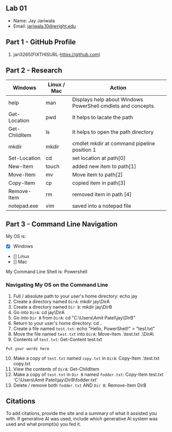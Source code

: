 ## Lab 01

- Name: Jay Jariwala
- Email: jariwala.10@wright.edu

## Part 1 - GitHub Profile

1. jari3265(FIXTHISURL-https://github.com)

## Part 2 - Research

| Windows | Linux / Mac | Action |
| ---     | ---         | ---    |
| help    | man         |   Displays help about Windows PowerShell cmdlets and concepts.     |
| Get-Location | pwd    |  It helps to lacate the path       |
| Get-ChildItem | ls    |     It helps to open the path directory   |
| mkdir   | mkdir       |   cmdlet mkdir at command pipeline position 1    |
| Set-Location | cd     |   set location at path[0]     |
| New-Item | touch      |     added new item to path[1]   |
| Move-Item | mv        |    Move item to path[2]    |
| Copy-Item | cp        |   copied item in path[3]     |
| Remove-Item | rm      |   removed item in path [4]     |
| notepad.exe | vim     | saved into a notepad file        |

## Part 3 - Command Line Navigation

My OS is:
- [x] Windows
- [] Linux
- [] Mac

My Command Line Shell is: Powershell

### Navigating My OS on the Command Line

1. Full / absolute path to your user's home directory:  echo jay
2. Create a directory named `DirA`: mkdir jay\DirA
3. Create a directory named `Dir B`:  mkdir jay\DirB
4. Go into `DirA`: cd jay\DirA
5. Go into `Dir B` from `DirA`:  cd "C:\Users\Amit Patel\jay\DirB"
6. Return to your user's home directory: cd .. 
7. Create a file named `test.txt`:  echo "Hello, PowerShell!" > "test.txt"
8. Move the file named `test.txt` into `DirA`: Move-Item .\test.txt .\DirA\
9. Contents of `test.txt`: Get-Content test.txt
```
Put your words here
```
10. Make a copy of `test.txt` named `copy.txt` in `DirA`: Copy-Item .\test.txt copy.txt
11. View the contents of `DirA`: Get-ChildItem
12. Make a copy of `test.txt` in `Dir B` named `fodder.txt`:  Copy-Item test.txt 'C:\Users\Amit Patel\jay\DirB\fodder.txt'
13. Delete / remove both `fodder.txt` AND `Dir B`:  Remove-Item DirB

## Citations

To add citations, provide the site and a summary of what it assisted you with.  If generative AI was used, include which generative AI system was used and what prompt(s) you fed it.
